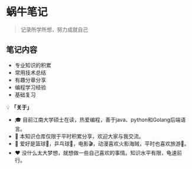 # 蜗牛笔记

> 记录所学所想，努力成就自己

## 笔记内容

+ 专业知识的积累
+ 常用技术总结
+ 有趣分章分享
+ 编程学习经验
+ 基础复习

💡 **「关于」**

- 🎓 目前江南大学硕士在读，热爱编程，善于java、python和Golang后端语言。
- 🌹 本知识仓库仅限于平时积累分享，欢迎大家与我交流。
- 🎈 爱好是篮球🏀，乒乓球🎳，电影🎬，动漫喜欢火影海贼，平时也喜欢旅游🚵。
- ❤️ 没什么太大梦想，就想做一些自己喜欢的事情。知识水平有限，龟速前行。
